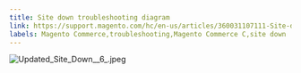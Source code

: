 ```yaml
---
title: Site down troubleshooting diagram
link: https://support.magento.com/hc/en-us/articles/360031107111-Site-down-troubleshooting-diagram
labels: Magento Commerce,troubleshooting,Magento Commerce C,site down
---
```


 ![Updated_Site_Down__6_.jpeg](https://support.magento.com/hc/article_attachments/360035528931/Updated_Site_Down__6_.jpeg)  